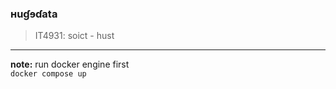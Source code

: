 ### **ʜuɠɘɗata**
> IT4931: soict - hust
---


**note:** run docker engine first  
`docker compose up` 
